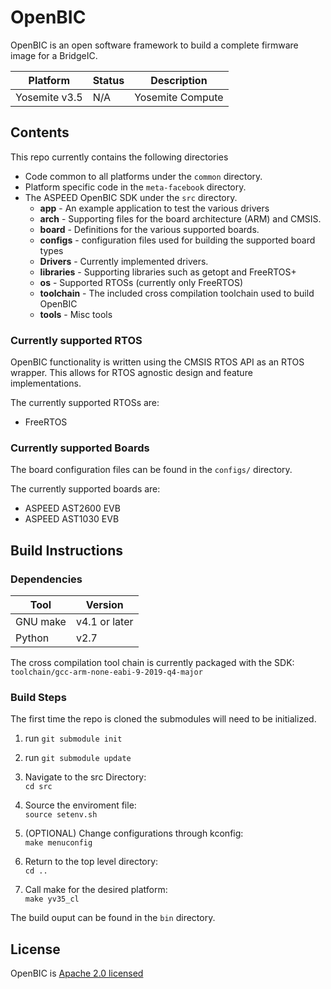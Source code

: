 # OpenBIC

OpenBIC is an open software framework to build a complete firmware image for a BridgeIC.

| Platform | Status | Description |
|-------|--------|-------------|
Yosemite v3.5 | N/A | Yosemite Compute

## Contents

This repo currently contains the following directories 
* Code common to all platforms under the `common` directory.
* Platform specific code in the `meta-facebook` directory.
* The ASPEED OpenBIC SDK under the `src` directory.
  * **app** - An example application to test the various drivers
  * **arch** - Supporting files for the board architecture (ARM) and CMSIS.
  * **board** - Definitions for the various supported boards.
  * **configs** - configuration files used for building the supported board types
  * **Drivers** - Currently implemented drivers.
  * **libraries** - Supporting libraries such as getopt and FreeRTOS+
  * **os** - Supported RTOSs (currently only FreeRTOS)
  * **toolchain** - The included cross compilation toolchain used to build OpenBIC
  * **tools** - Misc tools

### Currently supported RTOS
OpenBIC functionality is written using the CMSIS RTOS API as an RTOS wrapper. This allows for RTOS agnostic design and feature implementations.

The currently supported RTOSs are:
* FreeRTOS

### Currently supported Boards
The board configuration files can be found in the `configs/` directory.

The currently supported boards are:
* ASPEED AST2600 EVB
* ASPEED AST1030 EVB

## Build Instructions

### Dependencies

| Tool | Version |
|------|---------|
GNU make | v4.1 or later
Python | v2.7

The cross compilation tool chain is currently packaged with the SDK: \
`toolchain/gcc-arm-none-eabi-9-2019-q4-major`

### Build Steps

The first time the repo is cloned the submodules will need to be initialized.
1. run `git submodule init`
2. run `git submodule update`

1. Navigate to the src Directory: \
`cd src`
2. Source the enviroment file: \
`source setenv.sh`
3. (OPTIONAL) Change configurations through kconfig: \
`make menuconfig`
4. Return to the top level directory: \
`cd ..`
5. Call make for the desired platform: \
`make yv35_cl`

The build ouput can be found in the `bin` directory.

## License

OpenBIC is [Apache 2.0 licensed](https://github.com/facebookincubator/OpenBIC/blob/master/LICENSE)

